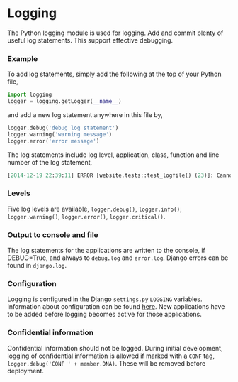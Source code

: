 Logging
=======
The Python logging module is used for logging. Add and commit plenty of useful log statements. This support effective debugging. 

### Example
To add log statements, simply add the following at the top of your Python file,
```python
import logging
logger = logging.getLogger(__name__)
```
and add a new log statement anywhere in this file by,
```python
logger.debug('debug log statement')
logger.warning('warning message')
logger.error('error message')
```
The log statements include log level, application, class, function and line number of the log statement,
```python
[2014-12-19 22:39:11] ERROR [website.tests::test_logfile() (23)]: Cannot find anything here.
```
### Levels
Five log levels are available, `logger.debug()`, `logger.info()`, `logger.warning()`, `logger.error()`, `logger.critical()`. 

### Output to console and file
The log statements for the applications are written to the console, if DEBUG=True, and always to `debug.log` and `error.log`. Django errors can be found in `django.log`.

### Configuration
Logging is configured in the Django `settings.py` `LOGGING` variables. Information about configuration can be found [here](https://docs.djangoproject.com/en/1.7/topics/logging/). New applications have to be added before logging becomes active for those applications. 

### Confidential information
Confidential information should not be logged. During initial development, logging of confidential information is allowed if marked with a `CONF` tag, `logger.debug('CONF ' + member.DNA)`. These will be removed before deployment.  
